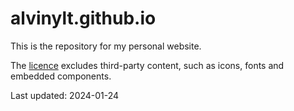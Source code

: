 # alvinylt.github.io

This is the repository for my personal website.

The [licence](LICENCE) excludes third-party content, such as icons, fonts and embedded components.

Last updated: 2024-01-24
